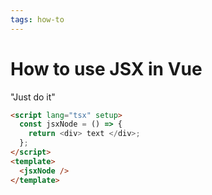 ```yaml
---
tags: how-to
---
```


# How to use JSX in Vue
"Just do it"

```html
<script lang="tsx" setup>
  const jsxNode = () => {
    return <div> text </div>;
  };
</script>
<template>
  <jsxNode />
</template>
```
